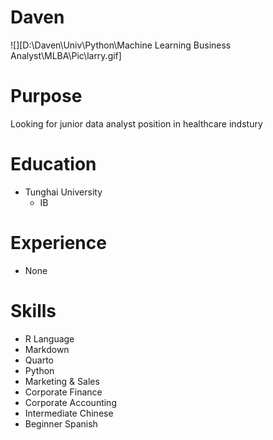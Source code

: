 # Daven

![][D:\Daven\Univ\Python\Machine Learning Business Analyst\MLBA\Pic\larry.gif]

# Purpose

Looking for junior data analyst position in healthcare indstury

# Education

- Tunghai University
  - IB

# Experience

- None

# Skills

- R Language
- Markdown
- Quarto
- Python
- Marketing & Sales
- Corporate Finance
- Corporate Accounting
- Intermediate Chinese
- Beginner Spanish



[def]: https://github.com/azuredav/MLBA/blob/main/Pic/larry.gif